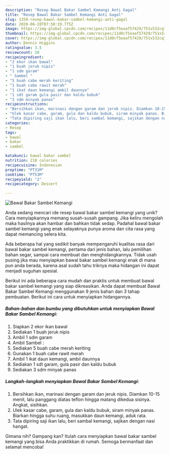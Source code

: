 ```yaml
---
description: "Resep Bawal Bakar Sambel Kemangi Anti Gagal"
title: "Resep Bawal Bakar Sambel Kemangi Anti Gagal"
slug: 1359-resep-bawal-bakar-sambel-kemangi-anti-gagal
date: 2020-06-28T07:50:19.775Z
image: https://img-global.cpcdn.com/recipes/11d0cf5eaaf57429/751x532cq70/bawal-bakar-sambel-kemangi-foto-resep-utama.jpg
thumbnail: https://img-global.cpcdn.com/recipes/11d0cf5eaaf57429/751x532cq70/bawal-bakar-sambel-kemangi-foto-resep-utama.jpg
cover: https://img-global.cpcdn.com/recipes/11d0cf5eaaf57429/751x532cq70/bawal-bakar-sambel-kemangi-foto-resep-utama.jpg
author: Dennis Higgins
ratingvalue: 3.5
reviewcount: 10
recipeingredient:
- "2 ekor ikan bawal"
- "1 buah jeruk nipis"
- "1 sdm garam"
- " Sambel "
- "5 buah cabe merah keriting"
- "1 buah cabe rawit merah"
- "1 ikat daun kemangi ambil daunnya"
- "1 sdt garam gula pasir dan kaldu bubuk"
- "3 sdm minyak panas"
recipeinstructions:
- "Bersihkan ikan, marinasi dengan garam dan jeruk nipis. Diamkan 10-15 menit, lalu panggang diatas teflon hingga matang dikedua sisinya. Angkat, sisihkan."
- "Ulek kasar cabe, garam, gula dan kaldu bubuk, siram minyak panas. Biarkan hingga suhu ruang, masukkan daun kemangi, aduk rata."
- "Tata dipiring saji ikan lalu, beri sambal kemangi, sajikan dengan nasi hangat."
categories:
- Resep
tags:
- bawal
- bakar
- sambel

katakunci: bawal bakar sambel 
nutrition: 218 calories
recipecuisine: Indonesian
preptime: "PT31M"
cooktime: "PT53M"
recipeyield: "2"
recipecategory: Dessert

---
```



![Bawal Bakar Sambel Kemangi](https://img-global.cpcdn.com/recipes/11d0cf5eaaf57429/751x532cq70/bawal-bakar-sambel-kemangi-foto-resep-utama.jpg)

Anda sedang mencari ide resep bawal bakar sambel kemangi yang unik? Cara menyiapkannya memang susah-susah gampang. Jika keliru mengolah maka hasilnya akan hambar dan bahkan tidak sedap. Padahal bawal bakar sambel kemangi yang enak selayaknya punya aroma dan cita rasa yang dapat memancing selera kita.

Ada beberapa hal yang sedikit banyak mempengaruhi kualitas rasa dari bawal bakar sambel kemangi, pertama dari jenis bahan, lalu pemilihan bahan segar, sampai cara membuat dan menghidangkannya. Tidak usah pusing jika mau menyiapkan bawal bakar sambel kemangi enak di mana pun anda berada, karena asal sudah tahu triknya maka hidangan ini dapat menjadi suguhan spesial.




Berikut ini ada beberapa cara mudah dan praktis untuk membuat bawal bakar sambel kemangi yang siap dikreasikan. Anda dapat membuat Bawal Bakar Sambel Kemangi menggunakan 9 jenis bahan dan 3 tahap pembuatan. Berikut ini cara untuk menyiapkan hidangannya.

<!--inarticleads1-->

##### Bahan-bahan dan bumbu yang dibutuhkan untuk menyiapkan Bawal Bakar Sambel Kemangi:

1. Siapkan 2 ekor ikan bawal
1. Sediakan 1 buah jeruk nipis
1. Ambil 1 sdm garam
1. Ambil  Sambel :
1. Sediakan 5 buah cabe merah keriting
1. Gunakan 1 buah cabe rawit merah
1. Ambil 1 ikat daun kemangi, ambil daunnya
1. Sediakan 1 sdt garam, gula pasir dan kaldu bubuk
1. Sediakan 3 sdm minyak panas




<!--inarticleads2-->

##### Langkah-langkah menyiapkan Bawal Bakar Sambel Kemangi:

1. Bersihkan ikan, marinasi dengan garam dan jeruk nipis. Diamkan 10-15 menit, lalu panggang diatas teflon hingga matang dikedua sisinya. Angkat, sisihkan.
1. Ulek kasar cabe, garam, gula dan kaldu bubuk, siram minyak panas. Biarkan hingga suhu ruang, masukkan daun kemangi, aduk rata.
1. Tata dipiring saji ikan lalu, beri sambal kemangi, sajikan dengan nasi hangat.




Gimana nih? Gampang kan? Itulah cara menyiapkan bawal bakar sambel kemangi yang bisa Anda praktikkan di rumah. Semoga bermanfaat dan selamat mencoba!
